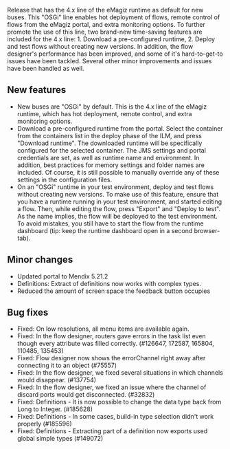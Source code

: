 Release that has the 4.x line of the eMagiz runtime as default for new buses. This "OSGi" line enables hot deployment of flows, remote control of flows from the eMagiz portal, and extra monitoring options. To further promote the use of this line, two brand-new time-saving features are included for the 4.x line: 1. Download a pre-configured runtime, 2. Deploy and test flows without creating new versions.
In addition, the flow designer's performance has been improved, and some of it's hard-to-get-to issues have been tackled. Several other minor improvements and issues have been handled as well.
## New features
- New buses are "OSGi" by default. This is the 4.x line of the eMagiz runtime, which has hot deployment, remote control, and extra monitoring options.
- Download a pre-configured runtime from the portal. Select the container from the containers list in the deploy phase of the ILM, and press "Download runtime". The downloaded runtime will be specifically configured for the selected container. The JMS settings and portal credentials are set, as well as runtime name and environment. In addition, best practices for memory settings and folder names are included. Of course, it is still possible to manually override any of these settings in the configuration files.
- On an "OSGi" runtime in your test environment, deploy and test flows without creating new versions. To make use of this feature, ensure that you have a runtime running in your test environment, and started editing a flow. Then, while editing the flow, press "Export" and "Deploy to test". As the name implies, the flow will be deployed to the test environment. To avoid mistakes, you still have to start the flow from the runtime dashboard (tip: keep the runtime dashboard open in a second browser-tab).
## Minor changes
- Updated portal to Mendix 5.21.2
- Definitions: Extract of definitions now works with complex types.
- Reduced the amount of screen space the feedback button occupies
## Bug fixes
- Fixed: On low resolutions, all menu items are available again.
- Fixed: In the flow designer, routers gave errors in the task list even though every attribute was filled correctly. (#126647, 172587, 165804, 110485, 135453)
- Fixed: Flow designer now shows the errorChannel right away after connecting it to an object (#75557)
- Fixed: In the flow designer, we fixed several situations in which channels would disappear. (#137754)
- Fixed: In the flow designer, we fixed an issue where the channel of discard ports would get disconnected. (#32832)
- Fixed: Definitions - It is now possible to change the data type back from Long to Integer. (#185628)
- Fixed: Definitions - In some cases, build-in type selection didn't work properly (#185596)
- Fixed: Definitions - Extracting part of a definition now exports used global simple types (#149072)
